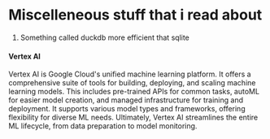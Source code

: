 # Miscelleneous stuff that i read about 

  1. Something called duckdb more efficient that sqlite

#### Vertex AI  
   Vertex AI is Google Cloud's unified machine learning platform.  It offers a comprehensive suite of tools for building, deploying, and scaling machine learning models.  This includes pre-trained APIs for common tasks, autoML for easier model creation, and managed infrastructure for training and deployment.  It supports various model types and frameworks, offering flexibility for diverse ML needs.  Ultimately, Vertex AI streamlines the entire ML lifecycle, from data preparation to model monitoring.
